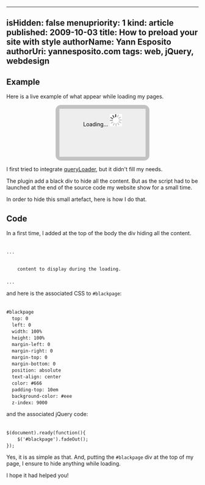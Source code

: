 -----
isHidden:       false
menupriority:   1
kind:           article
published: 2009-10-03
title: How to preload your site with style
authorName: Yann Esposito
authorUri: yannesposito.com
tags: web, jQuery, webdesign 
-----

## Example

Here is a live example of what appear while loading my pages.

<div id="demo" style="width:45%; position: relative; height: 8em; background: #333; background-position: 50% 50%; color: #fff; text-align: center; padding-top: 1em; margin-left: auto; margin-right: auto; border: solid 10px rgba(255,255,255,0.7); -webkit-border-radius: 1em; -moz-border-radius: 1em; border-radius: 1em; cursor: pointer; ">
    <p>Hello! I've finished loading!</p>
    <p>Click me to see me disapear again.</p>
    <div id="todisapear" style="color: #000; position:absolute;top:0;left:0;text-align: center; padding-top: 1em; width: 100%; background-color: #eee; height: 8em;">
    Loading...
    <img style="border: none; background-color: none; background: none" src="/Scratch/img/loading.gif" alt="loading logo"/>
    </div>
    <script>
    function Rabbit(){
        $('#todisapear')
            .show()
            .animate({opacity: 1.0},3000)
            .fadeOut();
    }
    $(document).ready(function(){
        $('#todisapear').animate({opacity: 1.0},3000).fadeOut();
        $('#demo').click(Rabbit);
    });
    </script>
</div>

I first tried to integrate [queryLoader](http://www.gayadesign.com/diy/queryloader-preload-your-website-in-style/), but it didn't fill my needs.

The plugin add a black div to hide all the content. But as the script had to be launched at the end of the source code my website show for a small time.

In order to hide this small artefact, here is how I do that.

## Code

In a first time, I added at the top of the body the div hiding all the content.

<div>
<code class="html">
...
<body>
<div id="blackpage">
    content to display during the loading.
</div>
...
</code>
</div>

and here is the associated CSS to `#blackpage`: 

<div>
<code class="css">
#blackpage
  top: 0 
  left: 0 
  width: 100%
  height: 100%
  margin-left: 0
  margin-right: 0
  margin-top: 0
  margin-bottom: 0
  position: absolute
  text-align: center
  color: #666
  padding-top: 10em
  background-color: #eee
  z-index: 9000
</code>
</div>

and the associated jQuery code: 

<div>
<code class="javascript">
$(document).ready(function(){
    $('#blackpage').fadeOut();
});
</code>
</div>

Yes, it is as simple as that. And, putting the `#blackpage` div at the top of my page, I ensure to hide anything while loading.

I hope it had helped you!
